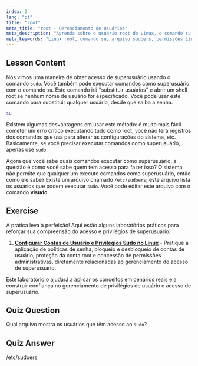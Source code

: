 ```yaml
---
index: 2
lang: "pt"
title: "root"
meta_title: "root - Gerenciamento de Usuários"
meta_description: "Aprenda sobre o usuário root do Linux, o comando su e o arquivo /etc/sudoers. Entenda o acesso e as permissões de superusuário no Linux com este guia para iniciantes."
meta_keywords: "Linux root, comando su, arquivo sudoers, permissões Linux, superusuário, tutorial Linux, guia para iniciantes"
---
```


## Lesson Content

Nós vimos uma maneira de obter acesso de superusuário usando o comando `sudo`. Você também pode executar comandos como superusuário com o comando `su`. Este comando irá "substituir usuários" e abrir um shell root se nenhum nome de usuário for especificado. Você pode usar este comando para substituir qualquer usuário, desde que saiba a senha.

```bash
su
```

Existem algumas desvantagens em usar este método: é muito mais fácil cometer um erro crítico executando tudo como root, você não terá registros dos comandos que usa para alterar as configurações do sistema, etc. Basicamente, se você precisar executar comandos como superusuário, apenas use `sudo`.

Agora que você sabe quais comandos executar como superusuário, a questão é como você sabe quem tem acesso para fazer isso? O sistema não permite que qualquer um execute comandos como superusuário, então como ele sabe? Existe um arquivo chamado `/etc/sudoers`; este arquivo lista os usuários que podem executar `sudo`. Você pode editar este arquivo com o comando **visudo**.

## Exercise

A prática leva à perfeição! Aqui estão alguns laboratórios práticos para reforçar sua compreensão do acesso e privilégios de superusuário:

1. **[Configurar Contas de Usuário e Privilégios Sudo no Linux](https://labex.io/pt/labs/comptia-configure-user-accounts-and-sudo-privileges-in-linux-590856)** - Pratique a aplicação de políticas de senha, bloqueio e desbloqueio de contas de usuário, proteção da conta root e concessão de permissões administrativas, diretamente relacionadas ao gerenciamento de acesso de superusuário.

Este laboratório o ajudará a aplicar os conceitos em cenários reais e a construir confiança no gerenciamento de privilégios de usuário e acesso de superusuário.

## Quiz Question

Qual arquivo mostra os usuários que têm acesso ao `sudo`?

## Quiz Answer

/etc/sudoers
